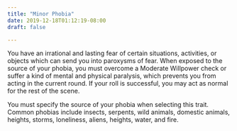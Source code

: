 ```yaml
---
title: "Minor Phobia"
date: 2019-12-18T01:12:19-08:00
draft: false

---
```


You have an irrational and lasting fear of certain situations, activities, or objects which can send you into paroxysms of fear. When exposed to the source of your phobia, you must overcome a Moderate Willpower check or suffer a kind of mental and physical paralysis, which prevents you from acting in the current round. If your roll is successful, you may act as normal for the rest of the scene. 

You must specify the source of your phobia when selecting this trait. Common phobias include insects, serpents, wild animals, domestic animals, heights, storms, loneliness, aliens, heights, water, and fire.